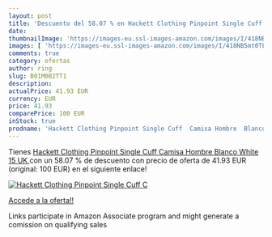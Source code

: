 ```yaml
---
layout: post
title: 'Descuento del 58.07 % en Hackett Clothing Pinpoint Single Cuff  C'
date: 
thumbnailImage: 'https://images-eu.ssl-images-amazon.com/images/I/418NB5mt0TL._SL200_.jpg'
images: [ 'https://images-eu.ssl-images-amazon.com/images/I/418NB5mt0TL._SL200_.jpg' ]
comments: true
category: ofertas
author: ring
slug: B01M0B2TT1
description:
actualPrice: 41.93 EUR
currency: EUR
price: 41.93
comparePrice: 100 EUR
inStock: true
prodname: 'Hackett Clothing Pinpoint Single Cuff  Camisa Hombre  Blanco  White   15 UK '
---
```


Tienes [Hackett Clothing Pinpoint Single Cuff  Camisa Hombre  Blanco  White   15 UK ](https://www.amazon.es/dp/B01M0B2TT1/?tag=tolees-21) con un 58.07 % de descuento con precio de oferta de 41.93 EUR (original: 100 EUR) en el siguiente enlace!

[![Hackett Clothing Pinpoint Single Cuff  C](https://images-eu.ssl-images-amazon.com/images/I/418NB5mt0TL._SL200_.jpg)](https://www.amazon.es/dp/B01M0B2TT1/?tag=tolees-21)

[Accede a la oferta!!](https://www.amazon.es/dp/B01M0B2TT1/?tag=tolees-21)

Links participate in Amazon Associate program and might generate a comission on qualifying sales


